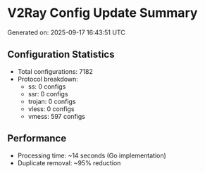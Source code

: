 # V2Ray Config Update Summary
Generated on: 2025-09-17 16:43:51 UTC

## Configuration Statistics
- Total configurations: 7182
- Protocol breakdown:
  - ss: 0 configs
  - ssr: 0 configs
  - trojan: 0 configs
  - vless: 0 configs
  - vmess: 597 configs

## Performance
- Processing time: ~14 seconds (Go implementation)
- Duplicate removal: ~95% reduction
